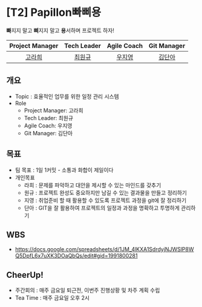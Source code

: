 # [T2] Papillon빠삐용
**빠**지지 말고 **삐**지지 말고 **용**서하며 프로젝트 하자!

| **Project Manager** | **Tech Leader** | **Agile Coach** |  **Git Manager** |
| :------: |  :------: | :------: | :------: |
| [고라희](https://github.com/raheego) | [최원규](https://github.com/choi3179) | [우지영](https://github.com/Afresh2) | [김단아](https://github.com/dana096) | 

## 개요
- Topic : 효율적인 업무를 위한 일정 관리 시스템
- Role
     - Project Manager: 고라희
     - Tech Leader: 최원규
     - Agile Coach: 우지영
     - Git Manager: 김단아

## 목표
- 팀 목표 : 1일 1커밋 - 소통과 화합이 제일이다
- 개인목표
     - 라희 : 문제를 파악하고 대안을 제시할 수 있는 마인드를 갖추기
     - 원규 : 프로젝트 완성도 중요하지만 남길 수 있는 결과물을 만들고 정리하기
     - 지영 : 취업준비 할 때 활용할 수 있도록 프로젝트 과정을 git에 잘 정리하기
     - 단아 : GIT을 잘 활용하여 프로젝트의 일정과 과정을 명확하고 투명하게 관리하기

## WBS
- https://docs.google.com/spreadsheets/d/1JM_4lKXA1SdrdyjNJWSlP8WQ5DpfL6x7uXK3DOaQbQs/edit#gid=1991800281

## CheerUp! 
- 주간회의 : 매주 금요일 퇴근전, 이번주 진행상황 및 차주 계획 수립
- Tea Time : 매주 금요일 오후 2시

